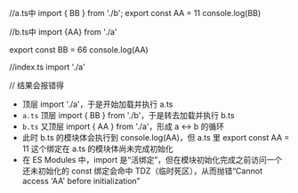 //a.ts中
import { BB } from './b';
export const AA = 11
console.log(BB)

//b.ts中
import {AA} from './a'

export const BB = 66
console.log(AA)



//index.ts 
import './a'


// 结果会报错得

- 顶层 import './a'，于是开始加载并执行 a.ts
- `a.ts` 顶层 import { BB } from './b'，于是转去加载并执行 b.ts
- `b.ts` 又顶层 import { AA } from './a'，形成 a <-> b 的循环
- 此时 b.ts 的模块体会执行到 console.log(AA)，但 a.ts 里 export const AA = 11 这个绑定在 a.ts 的模块体尚未完成初始化
- 在 ES Modules 中，import 是“活绑定”，但在模块初始化完成之前访问一个还未初始化的 const 绑定会命中 TDZ（临时死区），从而抛错“Cannot access 'AA' before initialization”
